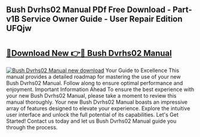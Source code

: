 ## Bush Dvrhs02 Manual PDf Free Download - Part-v1B Service Owner Guide - User Repair Edition UFQjw

# <h2><a href="http://cf12913.oget.top/?id=Bush+Dvrhs02+Manual">🔗Download New 👉🔴 Bush Dvrhs02 Manual</a></h2>

[![Bush Dvrhs02 Manual new download](https://i.imgur.com/5g1atiW.png)](http://cf12913.oget.top/?id=Bush+Dvrhs02+Manual)
Your Guide to Excellence This manual provides a detailed roadmap for mastering the use of your new Bush Dvrhs02 Manual. Follow along to ensure optimal performance and enjoyment. Important Information Ahead To ensure the best experience with your new Bush Dvrhs02 Manual, please take a moment to review this manual thoroughly. Your new Bush Dvrhs02 Manual boasts an impressive array of features designed to elevate your experience. Explore the intuitive user interface and unlock the full potential of its capabilities. Let's Get Started! Contact us today and let us Bush Dvrhs02 Manual guide you through the process.
